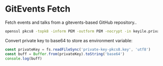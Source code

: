 # GitEvents Fetch

Fetch events and talks from a gitevents-based GitHub repository..

```bash
openssl pkcs8 -topk8 -inform PEM -outform PEM -nocrypt -in keyile.private-key.pem -out private-key-pkcs8.key
```

Convert private key to base64 to store as environment variable:

```js
const privateKey = fs.readFileSync('private-key-pkcs8.key', 'utf8')
const buff = Buffer.from(privateKey).toString('base64')
console.log(buff)
```
